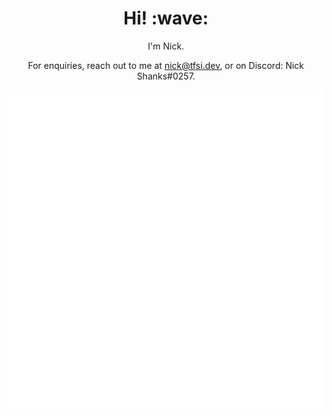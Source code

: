 <h1 align='center'> Hi! :wave:</h1>
<p align='center'>
I'm Nick.
</p>
<p align='center'>For enquiries, reach out to me at <a href="mailto:nick@tfsi.dev">nick@tfsi.dev</a>, or on Discord: Nick Shanks#0257.</p>

<p align="center"><img src="https://github.com/nickshanks347/nickshanks347/blob/main/github-metrics.svg" alt="Nick's metrics"/></p>
